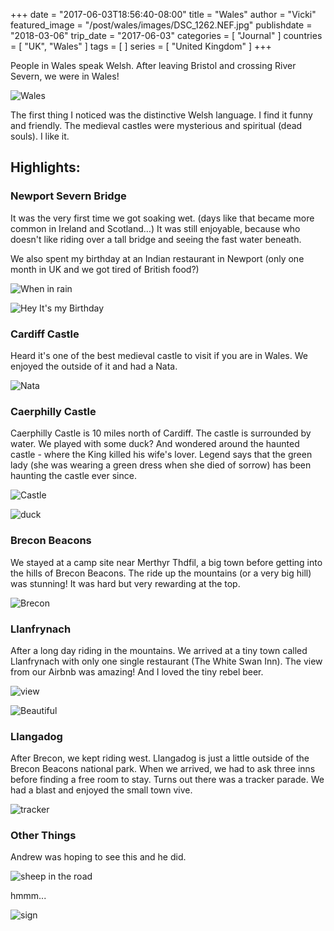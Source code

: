 +++
date = "2017-06-03T18:56:40-08:00"
title = "Wales"
author = "Vicki"
featured_image = "/post/wales/images/DSC_1262.NEF.jpg"
publishdate = "2018-03-06"
trip_date = "2017-06-03"
categories = [ "Journal" ]
countries = [ "UK", "Wales" ]
tags = [ ]
series = [ "United Kingdom" ]
+++

People in Wales speak Welsh. After leaving Bristol and crossing River Severn, we were in Wales! <!--more-->

![Wales](images/Wales.png/)

The first thing I noticed was the distinctive Welsh language. I find it funny and friendly. The medieval castles were mysterious and spiritual (dead souls). I like it. 

## Highlights:

### Newport Severn Bridge

It was the very first time we got soaking wet. (days like that became more common in Ireland and Scotland…) It was still enjoyable, because who doesn't like riding over a tall bridge and seeing the fast water beneath. 

We also spent my birthday at an Indian restaurant in Newport (only one month in UK and we got tired of British food?)

![When in rain](images/IMG_0398.JPG/)

![Hey It's my Birthday](images/IMG_0404-COLLAGE.jpg/)

### Cardiff Castle

Heard it's one of the best medieval castle to visit if you are in Wales. We enjoyed the outside of it and had a Nata. 

![Nata](images/IMG_0417.JPG/)
### Caerphilly Castle 

Caerphilly Castle is 10 miles north of Cardiff. The castle is surrounded by water. We played with some duck? And wondered around the haunted castle - where the King killed his wife's lover. Legend says that the green lady (she was wearing a green dress when she died of sorrow) has been haunting the castle ever since. 

![Castle](images/DSC_1153.NEF.jpg/)

![duck](images/IMG_0452.JPG/)
### Brecon Beacons

We stayed at a camp site near Merthyr Thdfil, a big town before getting into the hills of Brecon Beacons. The ride up the mountains (or a very big hill) was stunning! It was hard but very rewarding at the top. 

![Brecon](images/DSC_1262.NEF.jpg/)
### Llanfrynach 

After a long day riding in the mountains. We arrived at a tiny town called Llanfrynach with only one single restaurant (The White Swan Inn). The view from our Airbnb was amazing! And I loved the tiny rebel beer.

![view](images/IMG_0499.JPG/)

![Beautiful](images/DSC_1252.NEF.jpg/)

### Llangadog

After Brecon, we kept riding west. Llangadog is just a little outside of the Brecon Beacons national park. When we arrived, we had to ask three inns before finding a free room to stay. Turns out there was a tracker parade. We had a blast and enjoyed the small town vive. 

![tracker](images/DSC_1263.NEF.jpg/)

### Other Things

Andrew was hoping to see this and he did. 

![sheep in the road](images/IMG_0507.JPG/)

hmmm...

![sign](images/IMG_0448.JPG/)